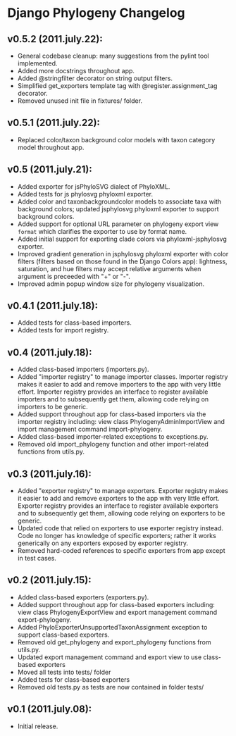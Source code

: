 # Django Phylogeny Changelog


## v0.5.2 (2011.july.22):

* General codebase cleanup:  many suggestions from the pylint tool implemented.
* Added more docstrings throughout app.
* Added @stringfilter decorator on string output filters.
* Simplified get_exporters template tag with @register.assignment_tag decorator.
* Removed unused init file in fixtures/ folder.


## v0.5.1 (2011.july.22):

* Replaced color/taxon background color models with taxon category model throughout app.


## v0.5 (2011.july.21):

* Added exporter for jsPhyloSVG dialect of PhyloXML.
* Added tests for js phylosvg phyloxml exporter.
* Added color and taxonbackgroundcolor models to associate taxa with background colors; updated jsphylosvg phyloxml exporter to support background colors.
* Added support for optional URL parameter on phylogeny export view `format` which clarifies the exporter to use by format name.
* Added initial support for exporting clade colors via phyloxml-jsphylosvg exporter.
* Improved gradient generation in jsphylosvg phyloxml exporter with color filters (filters based on those found in the Django Colors app): lightness, saturation, and hue filters may accept relative arguments when argument is preceeded with "+" or "-".
* Improved admin popup window size for phylogeny visualization.


## v0.4.1 (2011.july.18):

* Added tests for class-based importers.
* Added tests for import registry.


## v0.4 (2011.july.18):

* Added class-based importers (importers.py).
* Added "importer registry" to manage importer classes.  Importer registry makes it easier to add and remove importers to the app with very little effort.  Importer registry provides an interface to register available importers and to subsequently get them, allowing code relying on importers to be generic.
* Added support throughout app for class-based importers via the importer registry including:  view class PhylogenyAdminImportView and import management command import-phylogeny.
* Added class-based importer-related exceptions to exceptions.py.
* Removed old import_phylogeny function and other import-related functions from utils.py.


## v0.3 (2011.july.16):

* Added "exporter registry" to manage exporters.  Exporter registry makes it easier to add and remove exporters to the app with very little effort.  Exporter registry provides an interface to register available exporters and to subsequently get them, allowing code relying on exporters to be generic.
* Updated code that relied on exporters to use exporter registry instead.  Code no longer has knowledge of specific exporters; rather it works generically on any exporters exposed by exporter registry.
* Removed hard-coded references to specific exporters from app except in test cases.


## v0.2 (2011.july.15):

* Added class-based exporters (exporters.py).
* Added support throughout app for class-based exporters including:  view class PhylogenyExportView and export management command export-phylogeny.
* Added PhyloExporterUnsupportedTaxonAssignment exception to support class-based exporters.
* Removed old get_phylogeny and export_phylogeny functions from utils.py.
* Updated export management command and export view to use class-based exporters
* Moved all tests into tests/ folder
* Added tests for class-based exporters
* Removed old tests.py as tests are now contained in folder tests/


## v0.1 (2011.july.08):

* Initial release.
